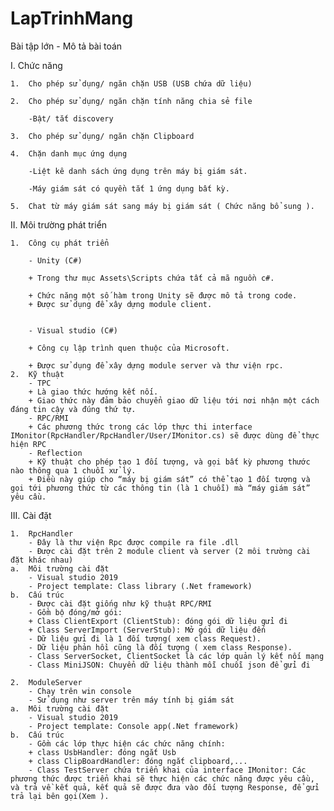 # LapTrinhMang

Bài tập lớn - Mô tả bài toán



I.	Chức năng

  
	1.	Cho phép sử dụng/ ngăn chặn USB (USB chứa dữ liệu)
  
	2.	Cho phép sử dụng/ ngăn chặn tính năng chia sẻ file
            
		-Bật/ tắt discovery
  
	3.	Cho phép sử dụng/ ngăn chặn Clipboard
  
	4.	Chặn danh mục ứng dụng
           
		-Liệt kê danh sách ứng dụng trên máy bị giám sát.
            
		-Máy giám sát có quyền tắt 1 ứng dụng bất kỳ.
  
	5.	Chat từ máy giám sát sang máy bị giám sát ( Chức năng bổ sung ).




II.	Môi trường phát triển
  
	1.	Công cụ phát triển
    
		- Unity (C#)
        
		+ Trong thư mục Assets\Scripts chứa tất cả mã nguồn c#.
        
		+ Chức năng một số hàm trong Unity sẽ được mô tả trong code.      
		+ Được sử dụng để xây dựng module client.
    

		- Visual studio (C#)
        
		+ Công cụ lập trình quen thuộc của Microsoft.
        
		+ Được sử dụng để xây dựng module server và thư viện rpc. 
	2.	Kỹ thuật
		- TPC
		+ Là giao thức hướng kết nối.
		+ Giao thức này đảm bảo chuyển giao dữ liệu tới nơi nhận một cách đáng tin cậy và đúng thứ tự.
		- RPC/RMI
		+ Các phương thức trong các lớp thực thi interface IMonitor(RpcHandler/RpcHandler/User/IMonitor.cs) sẽ được dùng để thực hiện RPC
		- Reflection
		+ Kỹ thuật cho phép tạo 1 đối tượng, và gọi bất kỳ phương thước nào thông qua 1 chuỗi xử lý.
		+ Điều này giúp cho “máy bị giám sát” có thể tạo 1 đối tượng và gọi tới phương thức từ các thông tin (là 1 chuỗi) mà “máy giám sát” yêu cầu.

III. 	Cài đặt

	1.	RpcHandler
		- Đây là thư viện Rpc được compile ra file .dll
		- Được cài đặt trên 2 module client và server (2 môi trường cài đặt khác nhau)
	a. 	Môi trường cài đặt
		- Visual studio 2019
		- Project template: Class library (.Net framework)
	b.	Cấu trúc
		- Được cài đặt giống như kỹ thuật RPC/RMI
		- Gồm bộ đóng/mở gói:
		+ Class ClientExport (ClientStub): đóng gói dữ liệu gửi đi
		+ Class ServerImport (ServerStub): Mở gói dữ liệu đến
		- Dữ liệu gửi đi là 1 đối tượng( xem class Request).
		- Dữ liệu phản hồi cũng là đối tượng ( xem class Response).
		- Class ServerSocket, ClientSocket là các lớp quản lý kết nối mạng
		- Class MiniJSON: Chuyển dữ liệu thành mỗi chuỗi json để gửi đi
		
	2.	ModuleServer
		- Chạy trên win console
		- Sử dụng như server trên máy tính bị giám sát   
	a.	Môi trường cài đặt
		- Visual studio 2019
		- Project template: Console app(.Net framework)
	b.	Cấu trúc
		- Gồm các lớp thực hiện các chức năng chính:
		+ class UsbHandler: đóng ngắt Usb
		+ class ClipBoardHandler: đóng ngắt clipboard,...
		- Class TestServer chứa triển khai của interface IMonitor: Các phương thức được triển khai sẽ thực hiện các chức năng được yêu cầu, và trả về kết quả, kết quả sẽ được đưa vào đối tượng Response, để gửi trả lại bên gọi(Xem ).
